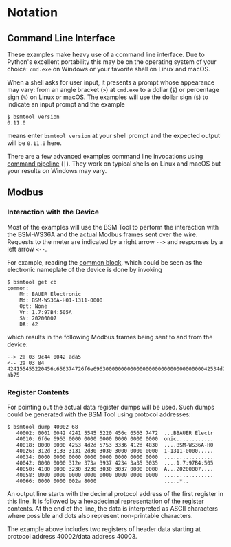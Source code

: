 # Notation

## Command Line Interface

These examples make heavy use of a command line interface. Due to Python's
excellent portability this may be on the operating system of your choice:
`cmd.exe` on Windows or your favorite shell on Linux and macOS.

When a shell asks for user input, it presents a prompt whose appearance may
vary: from an angle bracket (`>`) at `cmd.exe` to a dollar (`$`) or percentage
sign (`%`) on Linux or macOS. The examples will use the dollar sign (`$`) to
indicate an input prompt and the example
```
$ bsmtool version
0.11.0
```
means enter `bsmtool version` at your shell prompt and the expected output will
be `0.11.0` here.

There are a few advanced examples command line invocations using [command
pipeline](https://en.wikipedia.org/wiki/Pipeline_(Unix)) (`|`). They work on
typical shells on Linux and macOS but your results on Windows may vary.


## Modbus

### Interaction with the Device

Most of the examples will use the BSM Tool to perform the interaction with the
BSM-WS36A and the actual Modbus frames sent over the wire.  Requests to the
meter are indicated by a right arrow `-->` and responses by a left arrow `<--`.

For example, reading the [common
block](https://github.com/sunspec/models/blob/8b44dc5c77e601b6acbb8c3153fb4e54ae3617e9/smdx/smdx_00001.xml),
which could be seen as the electronic nameplate of the device is done by invoking
```
$ bsmtool get cb
common:
    Mn: BAUER Electronic
    Md: BSM-WS36A-H01-1311-0000
    Opt: None
    Vr: 1.7:97B4:505A
    SN: 20200007
    DA: 42
```
which results in the following Modbus frames being sent to and from the device:
```
--> 2a 03 9c44 0042 ada5
<-- 2a 03 84 424155455220456c656374726f6e69630000000000000000000000000000000042534d2d57533336412d4830312d313331312d3030303000000000000000000000000000000000000000000000000000312e373a393742343a353035410000003230323030303037000000000000000000000000000000000000000000000000002a8000 ab75
```

### Register Contents

For pointing out the actual data register dumps will be used. Such dumps could
be generated with the BSM Tool using protocol addresses:
```
$ bsmtool dump 40002 68
   40002: 0001 0042 4241 5545 5220 456c 6563 7472  ...BBAUER Electr
   40010: 6f6e 6963 0000 0000 0000 0000 0000 0000  onic............
   40018: 0000 0000 4253 4d2d 5753 3336 412d 4830  ....BSM-WS36A-H0
   40026: 312d 3133 3131 2d30 3030 3000 0000 0000  1-1311-0000.....
   40034: 0000 0000 0000 0000 0000 0000 0000 0000  ................
   40042: 0000 0000 312e 373a 3937 4234 3a35 3035  ....1.7:97B4:505
   40050: 4100 0000 3230 3230 3030 3037 0000 0000  A...20200007....
   40058: 0000 0000 0000 0000 0000 0000 0000 0000  ................
   40066: 0000 0000 002a 8000                      .....*..
```
An output line starts with the decimal protocol address of the first register
in this line. It is followed by a hexadecimal representation of the register
contents. At the end of the line, the data is interpreted as ASCII characters
where possible and dots also represent non-printable characters.

The example above includes two registers of header data starting at protocol
address 40002/data address 40003.
